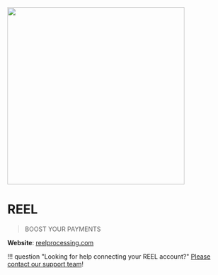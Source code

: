 <img src="https://static.openfintech.io/payment_providers/reel/logo.png?w=400" width="400px" >

# REEL

> BOOST YOUR PAYMENTS

**Website**: [reelprocessing.com](https://reelprocessing.com/)

!!! question "Looking for help connecting your REEL account?"
    <!--email_off-->[Please contact our support team](mailto:{{custom.support_email}})<!--/email_off-->!